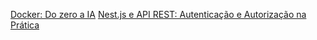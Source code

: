 [Docker: Do zero a IA](https://www.youtube.com/live/B1pREozQDgw)
[Nest.js e API REST: Autenticação e Autorização na Prática](https://www.youtube.com/watch?v=_ZyX4Vcofek)